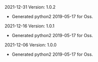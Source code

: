 2021-12-31 Version: 1.0.2
- Generated python2 2019-05-17 for Oss.

2021-12-16 Version: 1.0.1
- Generated python2 2019-05-17 for Oss.

2021-12-06 Version: 1.0.0
- Generated python2 2019-05-17 for Oss.

